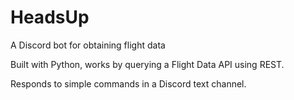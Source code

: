 # HeadsUp
A Discord bot for obtaining flight data

Built with Python, works by querying a Flight Data API using REST. 

Responds to simple commands in a Discord text channel. 
